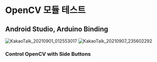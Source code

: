 # OpenCV 모듈 테스트

## Android Studio, Arduino Binding

![KakaoTalk_20210901_012553017](https://user-images.githubusercontent.com/55339366/147477973-6f8e0cab-710c-4998-8fef-f8f66886867e.jpg)
![KakaoTalk_20210907_235602292](https://user-images.githubusercontent.com/55339366/147477977-7a66caaa-036d-42b3-a645-229e996fa4d4.png)

### Control OpenCV with Side Buttons
